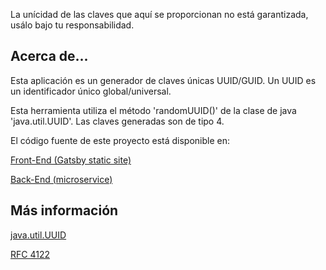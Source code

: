 La unícidad de las claves que aquí se proporcionan no está garantizada, usálo bajo tu responsabilidad.

## Acerca de...
Esta aplicación es un generador de claves únicas UUID/GUID. Un UUID es un identificador único global/universal.

Esta herramienta utiliza el método 'randomUUID()' de la clase de java 'java.util.UUID'. Las claves generadas son de tipo 4.

El código fuente de este proyecto está disponible en:

[Front-End (Gatsby static site)](https://github.com/manusa/com.marcnuri.www)

[Back-End (microservice)](https://github.com/manusa/com.marcnuri.uuid)

## Más información
[java.util.UUID](http://docs.oracle.com/javase/8/docs/api/java/util/UUID.html)

[RFC 4122](http://www.ietf.org/rfc/rfc4122.txt)
